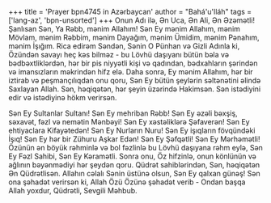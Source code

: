 +++
title = 'Prayer bpn4745 in Azərbaycan'
author = "Bahá'u'lláh"
tags = ['lang-az', 'bpn-unsorted']
+++
Onun Adı ilə, Ən Uca, Ən Ali, Ən Əzəmətli! Şanlısan Sən, Ya Rəbb, mənim Allahım! Sən Ey mənim Allahım, mənim Mövlam, mənim Rəbbim, mənim Dayağım, mənim Ümidim, mənim Pənahım, mənim İşığım. Rica edirəm Səndən, Sənin O Pünhan və Gizli Adınla ki, Özündən savayı heç kəs bilməz - bu Lövhü daşıyanı bütün bəla və bədbəxtliklərdən, hər bir pis niyyətli kişi və qadından, bədxahların şərindən və imansızların məkrindən hifz elə. Daha sonra, Ey mənim Allahım, hər bir iztirab və peşmançılıqdan onu qoru, Sən Ey bütün şeylərin səltənətini əlində Saxlayan Allah. Sən, həqiqətən, hər şeyin üzərində Hakimsən. Sən istədiyini edir və istədiyinə hökm verirsən.

Sən Ey Sultanlar Sultanı! Sən Ey mehriban Rəbb! Sən Ey əzəli bəxşiş, səxavət, fəzl və nemətin Mənbəyi! Sən Ey xəstəliklərə Şəfaverən! Sən Ey ehtiyaclara Kifayətedən! Sən Ey Nurların Nuru! Sən Ey işıqların fövqündəki İşıq! Sən Ey hər bir Zühuru Aşkar Edən! Sən Ey Şəfqətli! Sən Ey Mərhəmətli! Özünün ən böyük rəhminlə və bol fəzlinlə bu Lövhü daşıyana rəhm eylə, Sən Ey Fəzl Sahibi, Sən Ey Kəramətli. Sonra onu, Öz hifzinlə, onun könlünün və ağlının bəyənmədiyi hər şeydən qoru. Qüdrət sahiblərindən, Sən, həqiqətən Ən Qüdrətlisən. Allahın cəlalı Sənin üstünə olsun, Sən Ey qalxan günəş! Sən ona şəhadət verirsən ki, Allah Özü Özünə şəhadət verib - Ondan başqa Allah yoxdur, Qüdrətli, Sevgili Məhbub.
